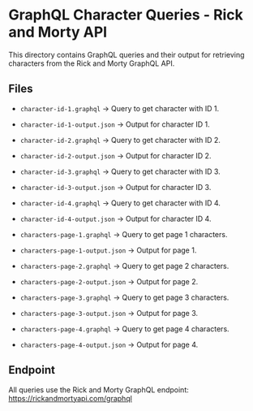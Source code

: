 # GraphQL Character Queries - Rick and Morty API

This directory contains GraphQL queries and their output for retrieving characters from the Rick and Morty GraphQL API.

## Files

- `character-id-1.graphql` → Query to get character with ID 1.
- `character-id-1-output.json` → Output for character ID 1.
- `character-id-2.graphql` → Query to get character with ID 2.
- `character-id-2-output.json` → Output for character ID 2.
- `character-id-3.graphql` → Query to get character with ID 3.
- `character-id-3-output.json` → Output for character ID 3.
- `character-id-4.graphql` → Query to get character with ID 4.
- `character-id-4-output.json` → Output for character ID 4.

- `characters-page-1.graphql` → Query to get page 1 characters.
- `characters-page-1-output.json` → Output for page 1.
- `characters-page-2.graphql` → Query to get page 2 characters.
- `characters-page-2-output.json` → Output for page 2.
- `characters-page-3.graphql` → Query to get page 3 characters.
- `characters-page-3-output.json` → Output for page 3.
- `characters-page-4.graphql` → Query to get page 4 characters.
- `characters-page-4-output.json` → Output for page 4.

## Endpoint

All queries use the Rick and Morty GraphQL endpoint:
https://rickandmortyapi.com/graphql

